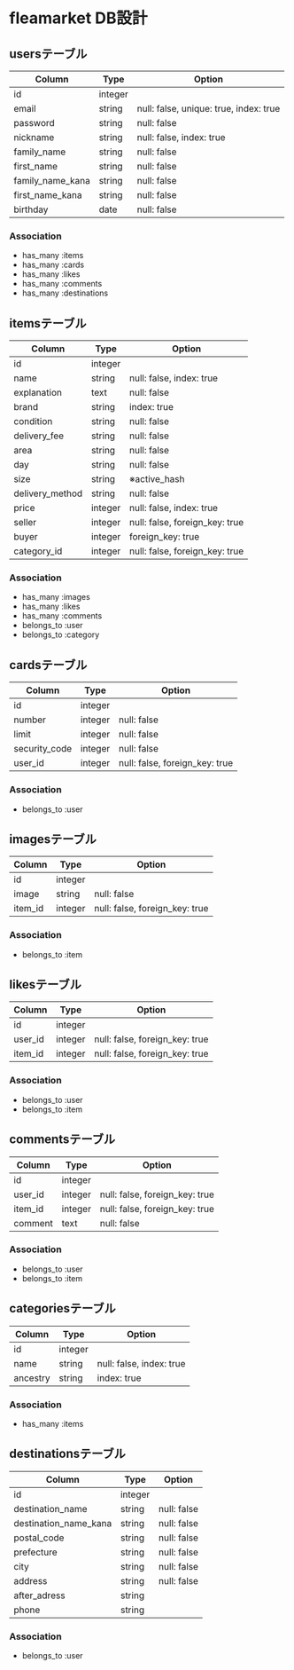 # fleamarket DB設計
## usersテーブル
|Column|Type|Option|
|------|----|------|
|id|integer|
|email|string|null: false, unique: true, index: true|
|password|string|null: false|
|nickname|string|null: false, index: true|
|family_name|string|null: false|
|first_name|string|null: false|
|family_name_kana|string|null: false|
|first_name_kana|string|null: false|
|birthday|date|null: false|
### Association
- has_many :items
- has_many :cards
- has_many :likes
- has_many :comments
- has_many :destinations

## itemsテーブル
|Column|Type|Option|
|------|----|------|
|id|integer|
|name|string|null: false, index: true|
|explanation|text|null: false|
|brand|string|index: true|
|condition|string|null: false|    ※active_hash
|delivery_fee|string|null: false|    ※active_hash
|area|string|null: false|    ※active_hash
|day|string|null: false|    ※active_hash
|size|string|    ※active_hash
|delivery_method|string|null: false|    ※active_hash
|price|integer|null: false, index: true|
|seller|integer|null: false, foreign_key: true|
|buyer|integer|foreign_key: true|
|category_id|integer|null: false, foreign_key: true|
### Association
- has_many :images
- has_many :likes
- has_many :comments
- belongs_to :user
- belongs_to :category

## cardsテーブル
|Column|Type|Option|
|------|----|------|
|id|integer|
|number|integer|null: false|
|limit|integer|null: false|
|security_code|integer|null: false|
|user_id|integer|null: false, foreign_key: true|
### Association
- belongs_to :user

## imagesテーブル
|Column|Type|Option|
|------|----|------|
|id|integer|
|image|string|null: false|
|item_id|integer|null: false, foreign_key: true|
### Association
- belongs_to :item

## likesテーブル
|Column|Type|Option|
|------|----|------|
|id|integer|
|user_id|integer|null: false, foreign_key: true|
|item_id|integer|null: false, foreign_key: true|
### Association
- belongs_to :user
- belongs_to :item

## commentsテーブル
|Column|Type|Option|
|------|----|------|
|id|integer|
|user_id|integer|null: false, foreign_key: true|
|item_id|integer|null: false, foreign_key: true|
|comment|text|null: false|
### Association
- belongs_to :user
- belongs_to :item

## categoriesテーブル
|Column|Type|Option|
|------|----|------|
|id|integer|
|name|string|null: false, index: true|    ※active_hash
|ancestry|string|index: true|
### Association
- has_many :items

## destinationsテーブル
|Column|Type|Option|
|------|----|------|
|id|integer|
|destination_name|string|null: false|
|destination_name_kana|string|null: false|
|postal_code|string|null: false|
|prefecture|string|null: false|    ※active_hash
|city|string|null: false|
|address|string|null: false|
|after_adress|string|
|phone|string|
### Association
- belongs_to :user